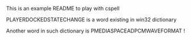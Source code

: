 This is an example README to play with cspell

PLAYERDOCKEDSTATECHANGE is a word existing in win32 dictionary

Another word in such dictionary is PMEDIASPACEADPCMWAVEFORMAT !